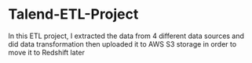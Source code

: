 # Talend-ETL-Project

In this ETL project, I extracted the data from 4 different data sources and did data
transformation then uploaded it to AWS S3 storage in order to move it to Redshift
later
